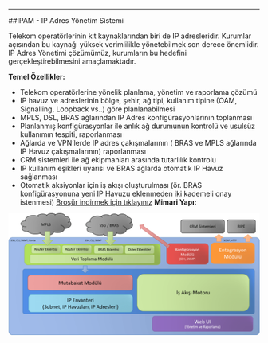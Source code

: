 - - -
##IPAM - IP Adres Yönetim Sistemi

Telekom operatörlerinin kıt kaynaklarından biri de IP adresleridir. Kurumlar açısından bu kaynağı yüksek verimlilikle yönetebilmek son derece önemlidir. IP Adres Yönetimi çözümümüz, kurumların bu hedefini gerçekleştirebilmesini amaçlamaktadır. 

**Temel Özellikler:**  

- Telekom operatörlerine yönelik planlama, yönetim ve raporlama çözümü
- IP havuz ve adreslerinin bölge, şehir, ağ tipi, kullanım tipine (OAM, Signalling, Loopback vs..) göre planlanabilmesi
- MPLS, DSL, BRAS ağlarından IP Adres konfigürasyonlarının toplanması
- Planlanmış konfigürasyonlar ile anlık ağ durumunun kontrolü ve usulsüz kullanımın tespiti, raporlanması
- Ağlarda ve VPN’lerde IP adres çakışmalarının ( BRAS ve MPLS ağlarında IP Havuz çakışmalarının) raporlanması
- CRM sistemleri ile ağ ekipmanları arasında tutarlılık kontrolu
- IP kullanım eşikleri uyarısı ve BRAS ağlarda otomatik IP Havuz sağlanması
- Otomatik aksiyonlar için iş akışı oluşturulması (ör. BRAS konfigürasyonuna yeni IP Havuzu eklenmeden iki kademeli onay istenmesi)
[Broşür indirmek için tıklayınız](images/uploads/page/tr/IP-TR.pdf)
**Mimari Yapı:**

![IPYönetimSsistemi_MimariYapı](images/uploads/page/tr/IPYonetimSistemi_MimariYapi.png)
